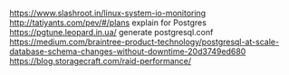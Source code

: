 https://www.slashroot.in/linux-system-io-monitoring
http://tatiyants.com/pev/#/plans explain for Postgres
https://pgtune.leopard.in.ua/  generate postgresql.conf 
https://medium.com/braintree-product-technology/postgresql-at-scale-database-schema-changes-without-downtime-20d3749ed680
https://blog.storagecraft.com/raid-performance/
